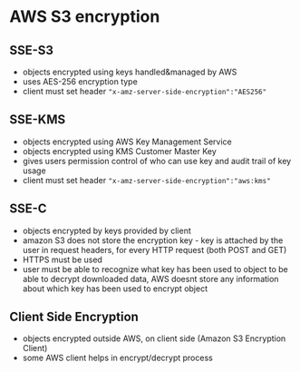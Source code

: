 # AWS S3 encryption

## SSE-S3
* objects encrypted using keys handled&managed by AWS
* uses AES-256 encryption type
* client must set header `"x-amz-server-side-encryption":"AES256"`

## SSE-KMS
* objects encrypted using AWS Key Management Service
* objects encrypted using KMS Customer Master Key
* gives users permission control of who can use key and audit trail of key usage
* client must set header `"x-amz-server-side-encryption":"aws:kms"`

## SSE-C
* objects encrypted by keys provided by client
* amazon S3 does not store the encryption key - key is attached by the user in request headers, for every HTTP request (both POST and GET)
* HTTPS must be used
* user must be able to recognize what key has been used to object to be able to decrypt downloaded data, AWS doesnt store any information about which key has been used to encrypt object

## Client Side Encryption
* objects encrypted outside AWS, on client side (Amazon S3 Encryption Client)
* some AWS client helps in encrypt/decrypt process